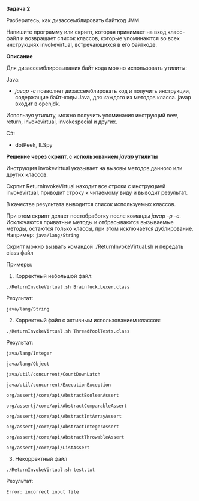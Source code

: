 **Задача 2**

Разберитесь, как дизассемблировать байткод JVM.

Напишите программу или скрипт, которая принимает на вход класс-файл и возвращает список классов, которые упоминаются во всех инструкциях invokevirtual, встречающихся в его байткоде. 

**Описание**

Для дизассемблировывания байт кода можно использовать утилиты:

Java:

- *javap -c* позволяет дизассемблировать код и получить инструкции, содержащие байт-коды Java, для каждого из методов класса. javap входит в openjdk.

Используя утилиту, можно получить упоминания инструкций new, return, invokevirtual, invokespecial и других.

C#:

- dotPeek, ILSpy

**Решение через скрипт, с использованием *javap* утилиты**

Инструкция invokevirtual указывает на вызовы методов данного или других классов.

Скрпит ReturnInvokeVirtual находит все строки с инструкцией invokevirtual, приводит строку к читаемому виду и выводит результат.

В качестве результата выводится список используемых классов.

При этом скрипт делает постобработку после команды *javap -p -c*. Исключаются приватные методы и отбрасываются вызываемые методы, остаются только классы, при этом исключается дублирование. Например: `java/lang/String`

Cкрипт можно вызвать командой ./ReturnInvokeVirtual.sh и передать class файл

Примеры:

1. Корректный небольшой файл:

`./ReturnInvokeVirtual.sh Brainfuck.Lexer.class`

Результат:

`java/lang/String`

2. Корректный файл с активным использованием классов:

`./ReturnInvokeVirtual.sh ThreadPoolTests.class`

Результат:

`java/lang/Integer`

`java/lang/Object`

`java/util/concurrent/CountDownLatch`

`java/util/concurrent/ExecutionException`

`org/assertj/core/api/AbstractBooleanAssert`

`org/assertj/core/api/AbstractComparableAssert`

`org/assertj/core/api/AbstractIntArrayAssert`

`org/assertj/core/api/AbstractIntegerAssert`

`org/assertj/core/api/AbstractThrowableAssert`

`org/assertj/core/api/ListAssert`

3. Некорректный файл

`./ReturnInvokeVirtual.sh test.txt`

Результат:

`Error: incorrect input file`
